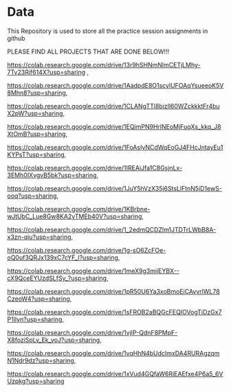 # Data
This Repository is used to store all the practice session assignments in github

PLEASE FIND ALL PROJECTS THAT ARE DONE BELOW!!!

https://colab.research.google.com/drive/13r9hSHNmNlmCETjLMhy-7Tv23Rif614X?usp=sharing ,

https://colab.research.google.com/drive/1AadpdE8O1scylUFOAqYsueeoK5V8Mhn8?usp=sharing, 

https://colab.research.google.com/drive/1CLANgTTl8bizll60WZckkktFr4buX2pW?usp=sharing, 

https://colab.research.google.com/drive/1EQimPN9HrlNEoMjFuqXs_kkq_J8XtOmB?usp=sharing, 

https://colab.research.google.com/drive/1FoAsIyNCdWqEoGJ4FHcJntayEu1KYPsT?usp=sharing, 

https://colab.research.google.com/drive/1IREAiJfa1C8GsjnLx-3EMh0IXvgvB5bk?usp=sharing, 

https://colab.research.google.com/drive/1JuY5hVzX35j6StsLlFtnN5jD1ewS-ooq?usp=sharing,

https://colab.research.google.com/drive/1KBrbne-wJtUbC_Lue8Gw8KA2yTMEb40V?usp=sharing, 

https://colab.research.google.com/drive/1_2edmQCDZlm1JTDTrLWbB8A-x3zn-qiu?usp=sharing, 

https://colab.research.google.com/drive/1g-sO6ZcFOe-oQ0uf3QRJx139xC7cYF_I?usp=sharing,

https://colab.research.google.com/drive/1meX9g3mijEYBX--cX9QceEYUzdSLfSy_?usp=sharing, 

https://colab.research.google.com/drive/1pR50U6Ya3xoBmoEiCAvvrlWL78CzeoW4?usp=sharing, 

https://colab.research.google.com/drive/1sFROB2aBQGcFEQIOVogTiDzGx7P1lIyn?usp=sharing,

https://colab.research.google.com/drive/1vjIP-QdnF8PMpF-X8foziSpLv_Ek_voJ?usp=sharing, 

https://colab.research.google.com/drive/1vqHhN4bUdcImxDA4RURAgzqmN1Ndr9dz?usp=sharing, 

https://colab.research.google.com/drive/1xVud4GQfaW6RiEAEfxe4P6a5_6VUzpkg?usp=sharing
